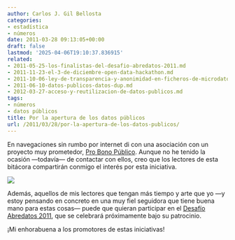 ```yaml
---
author: Carlos J. Gil Bellosta
categories:
- estadística
- números
date: 2011-03-28 09:13:05+00:00
draft: false
lastmod: '2025-04-06T19:10:37.836915'
related:
- 2011-05-25-los-finalistas-del-desafio-abredatos-2011.md
- 2011-11-23-el-3-de-diciembre-open-data-hackathon.md
- 2011-10-06-ley-de-transparencia-y-anonimidad-en-ficheros-de-microdatos.md
- 2011-06-10-datos-publicos-datos-dup.md
- 2012-03-27-acceso-y-reutilizacion-de-datos-publicos.md
tags:
- números
- datos públicos
title: Por la apertura de los datos públicos
url: /2011/03/28/por-la-apertura-de-los-datos-publicos/
---
```


En navegaciones sin rumbo por internet di con una asociación con un proyecto muy prometedor, [Pro Bono Público](https://probp.jottit.com/). Aunque no he tenido la ocasión —todavía— de contactar con ellos, creo que los lectores de esta bitácora compartirán conmigo el interés por esta iniciativa.

[![](/wp-uploads/2011/03/logo_abredatos_2011.png#center)
](http://www.abredatos.es/)

Además, aquellos de mis lectores que tengan más tiempo y arte que yo —y estoy pensando en concreto en una muy fiel seguidora que tiene buena mano para estas cosas— puede que quieran participar en el [Desafío Abredatos 2011](http://www.abredatos.es/), que se celebrará próximamente bajo su patrocinio.

¡Mi enhorabuena a los promotores de estas iniciativas!
